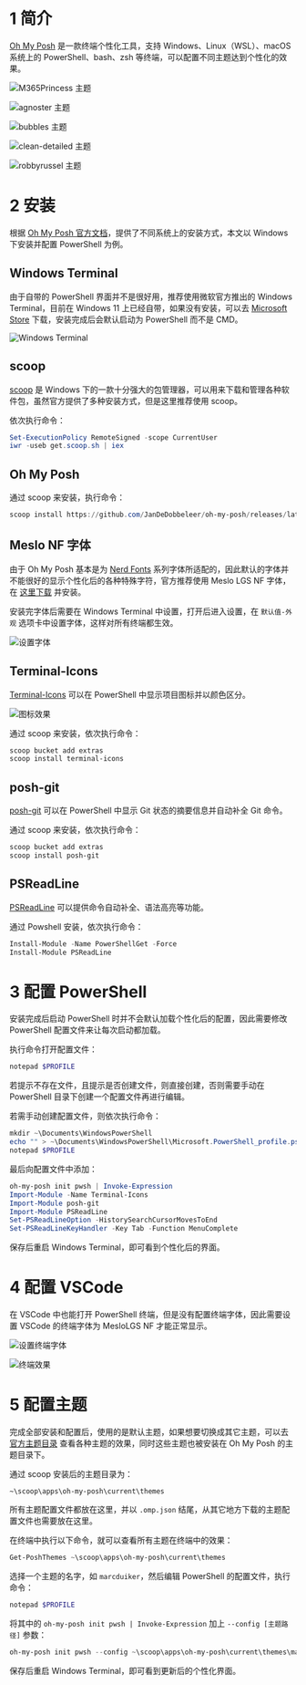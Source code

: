 

# 1 简介

[Oh My Posh](https://ohmyposh.dev/) 是一款终端个性化工具，支持 Windows、Linux（WSL）、macOS 系统上的 PowerShell、bash、zsh 等终端，可以配置不同主题达到个性化的效果。

![M365Princess 主题](https://raw.githubusercontent.com/genskyff/image-hosting/main/images/202203280547516.png)

![agnoster 主题](https://raw.githubusercontent.com/genskyff/image-hosting/main/images/202203280547648.png)

![bubbles 主题](https://raw.githubusercontent.com/genskyff/image-hosting/main/images/202203280547351.png)

![clean-detailed 主题](https://raw.githubusercontent.com/genskyff/image-hosting/main/images/202203280547301.png)

![robbyrussel 主题](https://raw.githubusercontent.com/genskyff/image-hosting/main/images/202203280547817.png)

# 2 安装

根据 [Oh My Posh 官方文档](https://ohmyposh.dev/docs/windows)，提供了不同系统上的安装方式，本文以 Windows 下安装并配置 PowerShell 为例。

## Windows Terminal

由于自带的 PowerShell 界面并不是很好用，推荐使用微软官方推出的 Windows Terminal，目前在 Windows 11 上已经自带，如果没有安装，可以去 [Microsoft Store](https://www.microsoft.com/en-us/p/windows-terminal/9n0dx20hk701) 下载，安装完成后会默认启动为 PowerShell 而不是 CMD。

![Windows Terminal](https://raw.githubusercontent.com/genskyff/image-hosting/main/images/202203280546511.png)

## scoop

[scoop](https://scoop.sh/) 是 Windows 下的一款十分强大的包管理器，可以用来下载和管理各种软件包，虽然官方提供了多种安装方式，但是这里推荐使用 scoop。

依次执行命令：

```powershell
Set-ExecutionPolicy RemoteSigned -scope CurrentUser
iwr -useb get.scoop.sh | iex
```

## Oh My Posh

通过 scoop 来安装，执行命令：

```powershell
scoop install https://github.com/JanDeDobbeleer/oh-my-posh/releases/latest/download/oh-my-posh.json
```

## Meslo NF 字体

由于 Oh My Posh 基本是为 [Nerd Fonts](https://www.nerdfonts.com/) 系列字体所适配的，因此默认的字体并不能很好的显示个性化后的各种特殊字符，官方推荐使用 Meslo LGS NF 字体，在 [这里下载](https://github.com/romkatv/dotfiles-public/blob/master/.local/share/fonts/NerdFonts/MesloLGS%20NF%20Regular.ttf) 并安装。

安装完字体后需要在 Windows Terminal 中设置，打开后进入设置，在 `默认值-外观` 选项卡中设置字体，这样对所有终端都生效。

![设置字体](https://raw.githubusercontent.com/genskyff/image-hosting/main/images/202304301910766.png)

## Terminal-Icons

[Terminal-Icons](https://github.com/devblackops/Terminal-Icons) 可以在 PowerShell 中显示项目图标并以颜色区分。

![图标效果](https://raw.githubusercontent.com/genskyff/image-hosting/main/images/202203280547128.png)

通过 scoop 来安装，依次执行命令：

```powershell
scoop bucket add extras
scoop install terminal-icons
```

## posh-git

[posh-git](https://github.com/dahlbyk/posh-git) 可以在 PowerShell 中显示 Git 状态的摘要信息并自动补全 Git 命令。

通过 scoop 来安装，依次执行命令：

```powershell
scoop bucket add extras
scoop install posh-git
```

## PSReadLine

[PSReadLine](https://github.com/PowerShell/PSReadLine) 可以提供命令自动补全、语法高亮等功能。

通过 Powshell 安装，依次执行命令：

```powershell
Install-Module -Name PowerShellGet -Force
Install-Module PSReadLine
```

# 3 配置 PowerShell

安装完成后启动 PowerShell 时并不会默认加载个性化后的配置，因此需要修改 PowerShell 配置文件来让每次启动都加载。

执行命令打开配置文件：

```powershell
notepad $PROFILE
```

若提示不存在文件，且提示是否创建文件，则直接创建，否则需要手动在 PowerShell 目录下创建一个配置文件再进行编辑。

若需手动创建配置文件，则依次执行命令：

```powershell
mkdir ~\Documents\WindowsPowerShell
echo "" > ~\Documents\WindowsPowerShell\Microsoft.PowerShell_profile.ps1
notepad $PROFILE
```

最后向配置文件中添加：

```powershell
oh-my-posh init pwsh | Invoke-Expression
Import-Module -Name Terminal-Icons
Import-Module posh-git
Import-Module PSReadLine
Set-PSReadLineOption -HistorySearchCursorMovesToEnd
Set-PSReadLineKeyHandler -Key Tab -Function MenuComplete
```

保存后重启 Windows Terminal，即可看到个性化后的界面。

# 4 配置 VSCode

在 VSCode 中也能打开 PowerShell 终端，但是没有配置终端字体，因此需要设置 VSCode 的终端字体为 MesloLGS NF 才能正常显示。

![设置终端字体](https://raw.githubusercontent.com/genskyff/image-hosting/main/images/202304301907363.png)

![终端效果](https://raw.githubusercontent.com/genskyff/image-hosting/main/images/202203280547535.png)

# 5 配置主题

完成全部安装和配置后，使用的是默认主题，如果想要切换成其它主题，可以去 [官方主题目录](https://ohmyposh.dev/docs/themes) 查看各种主题的效果，同时这些主题也被安装在 Oh My Posh 的主题目录下。

通过 scoop 安装后的主题目录为：

```
~\scoop\apps\oh-my-posh\current\themes
```

所有主题配置文件都放在这里，并以 `.omp.json` 结尾，从其它地方下载的主题配置文件也需要放在这里。

在终端中执行以下命令，就可以查看所有主题在终端中的效果：

```powershell
Get-PoshThemes ~\scoop\apps\oh-my-posh\current\themes 
```

选择一个主题的名字，如 `marcduiker`，然后编辑 PowerShell 的配置文件，执行命令：

```powershell
notepad $PROFILE
```

将其中的 `oh-my-posh init pwsh | Invoke-Expression` 加上 `--config [主题路径]` 参数：

```powershell
oh-my-posh init pwsh --config ~\scoop\apps\oh-my-posh\current\themes\marcduiker.omp.json | Invoke-Expression
```

保存后重启 Windows Terminal，即可看到更新后的个性化界面。

